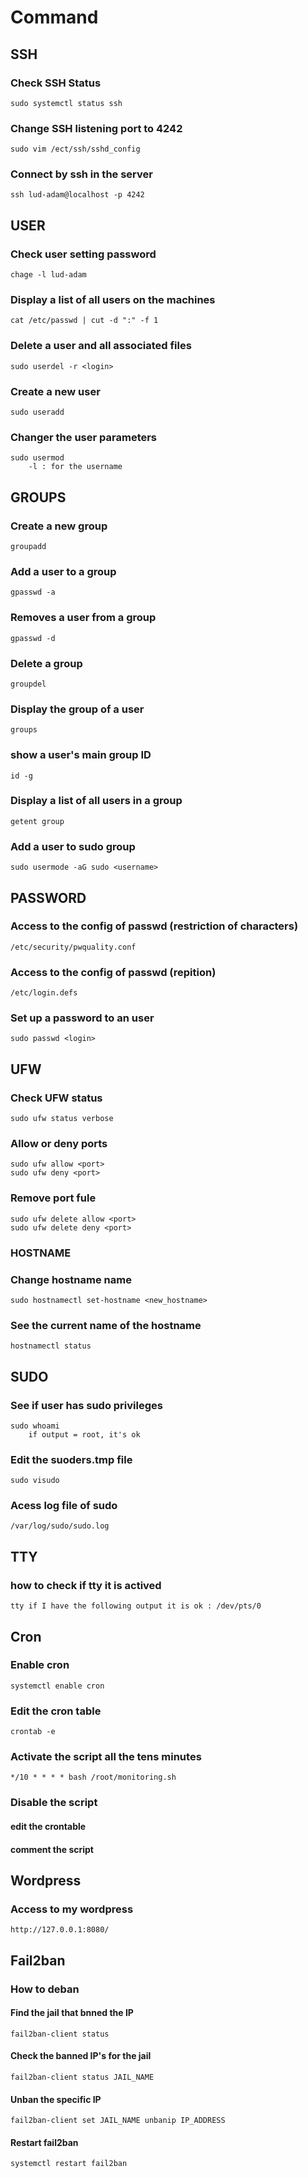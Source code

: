 # Command

## SSH

### Check SSH Status
	sudo systemctl status ssh

### Change SSH listening port to 4242
	sudo vim /ect/ssh/sshd_config

### Connect by ssh in the server
	ssh lud-adam@localhost -p 4242
	
## USER
	
### Check user setting password
	chage -l lud-adam
	
### Display a list of all users on the machines
	cat /etc/passwd | cut -d ":" -f 1

### Delete a user and all associated files
	sudo userdel -r <login>

### Create a new user
	sudo useradd
	
### Changer the user parameters
	sudo usermod
		-l : for the username

## GROUPS
	
### Create a new group
	groupadd

### Add a user to a group
	gpasswd -a

### Removes a user from a group
	gpasswd -d

### Delete a group
	groupdel
	
### Display the group of a user
	groups

### show a user's main group ID
	id -g

### Display a list of all users in a group
	getent group
	
### Add a user to sudo group
	sudo usermode -aG sudo <username>
		
## PASSWORD
	
### Access to the config of passwd (restriction of characters)
	/etc/security/pwquality.conf

### Access to the config of passwd (repition)
	/etc/login.defs
	
### Set up a password to an user
	sudo passwd <login>
	
## UFW
	
### Check UFW status
	sudo ufw status verbose
	
### Allow or deny ports
	sudo ufw allow <port>
	sudo ufw deny <port>
	
### Remove port fule
	sudo ufw delete allow <port>
	sudo ufw delete deny <port>

### HOSTNAME
	
### Change hostname name 
	sudo hostnamectl set-hostname <new_hostname>

### See the current name of the hostname
	hostnamectl status

## SUDO
	
### See if user has sudo privileges
	sudo whoami
		if output = root, it's ok

### Edit the suoders.tmp file 
	sudo visudo
	
### Acess log file of sudo
	/var/log/sudo/sudo.log

## TTY
	
### how to check if tty it is actived
	tty if I have the following output it is ok : /dev/pts/0

## Cron
    
### Enable cron
    systemctl enable cron

### Edit the cron table
    crontab -e

### Activate the script all the tens minutes
    */10 * * * * bash /root/monitoring.sh

### Disable the script
#### edit the crontable
#### comment the script

## Wordpress

### Access to my wordpress
    http://127.0.0.1:8080/

## Fail2ban
    
### How to deban

#### Find the jail that bnned the IP
    fail2ban-client status
#### Check the banned IP's for the jail
    fail2ban-client status JAIL_NAME
#### Unban the specific IP
    fail2ban-client set JAIL_NAME unbanip IP_ADDRESS
#### Restart fail2ban
    systemctl restart fail2ban
